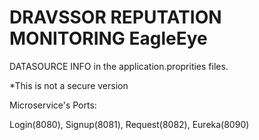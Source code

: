 # DRAVSSOR REPUTATION MONITORING EagleEye

DATASOURCE INFO in the application.proprities files.

*This is not a secure version



Microservice's Ports:

Login(8080), Signup(8081), Request(8082), Eureka(8090)
